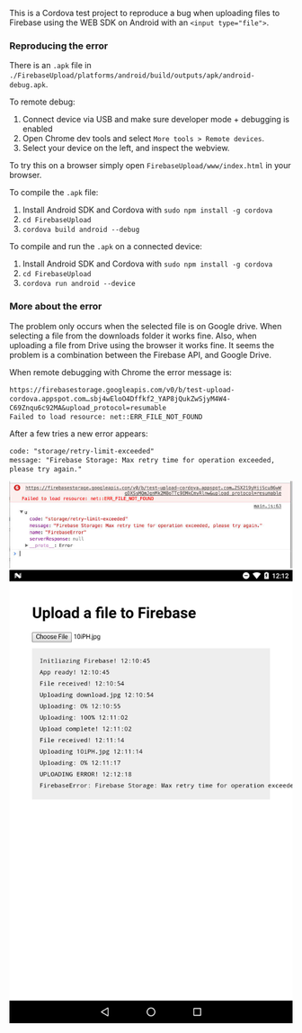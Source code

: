 This is a Cordova test project to reproduce a bug when uploading files to Firebase using the WEB SDK on Android with an `<input type="file">`.

### Reproducing the error

There is an `.apk` file in `./FirebaseUpload/platforms/android/build/outputs/apk/android-debug.apk`.

To remote debug:

1. Connect device via USB and make sure developer mode + debugging is enabled
2. Open Chrome dev tools and select `More tools > Remote devices`.
3. Select your device on the left, and inspect the webview.

To try this on a browser simply open `FirebaseUpload/www/index.html` in your browser.

To compile the `.apk` file:

1. Install Android SDK and Cordova with `sudo npm install -g cordova`
2. `cd FirebaseUpload`
3. `cordova build android --debug`

To compile and run the `.apk` on a connected device:

1. Install Android SDK and Cordova with `sudo npm install -g cordova`
2. `cd FirebaseUpload`
3. `cordova run android --device`

### More about the error

The problem only occurs when the selected file is on Google drive. When selecting a file from the downloads folder it works fine. Also, when uploading a file from Drive using the browser it works fine. It seems the problem is a combination between the Firebase API, and Google Drive.

When remote debugging with Chrome the error message is:
```
https://firebasestorage.googleapis.com/v0/b/test-upload-cordova.appspot.com…sbj4wEloO4Dffkf2_YAP8jQukZwSjyM4W4-C69Znqu6c92MA&upload_protocol=resumable
Failed to load resource: net::ERR_FILE_NOT_FOUND
```

After a few tries a new error appears:

```
code: "storage/retry-limit-exceeded"
message: "Firebase Storage: Max retry time for operation exceeded, please try again."
```

<img src="error.jpg">

<img src="screenshot.png">

